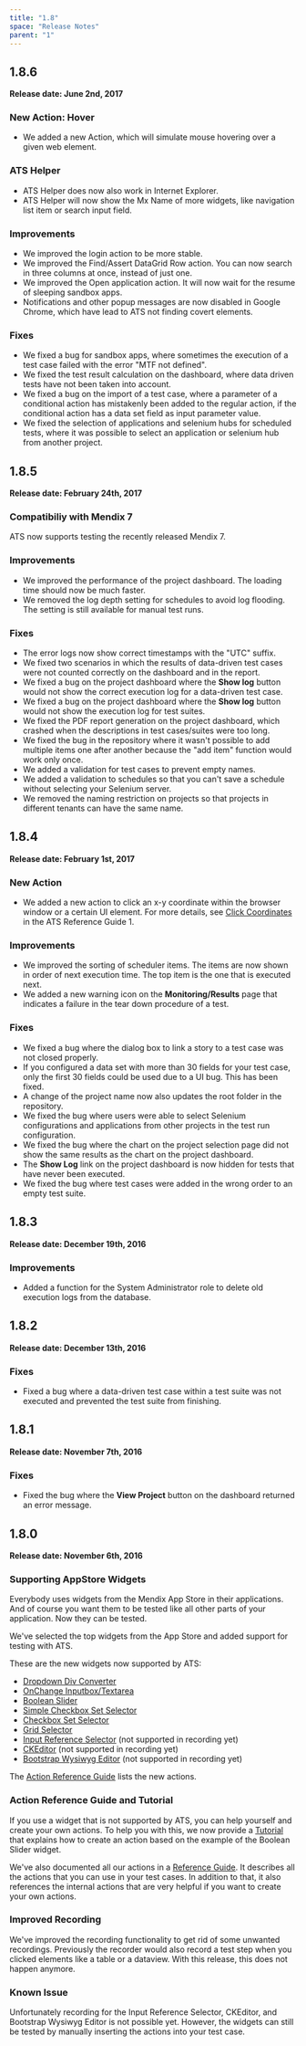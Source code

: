 ```yaml
---
title: "1.8"
space: "Release Notes"
parent: "1"
---
```

## 1.8.6
**Release date: June 2nd, 2017**

### New Action: Hover
* We added a new Action, which will simulate mouse hovering over a given web element. 

### ATS Helper
* ATS Helper does now also work in Internet Explorer.   
* ATS Helper will now show the Mx Name of more widgets, like navigation list item or search input field. 

### Improvements
* We improved the login action to be more stable.
* We improved the Find/Assert DataGrid Row action. You can now search in three columns at once, instead of just one.  
* We improved the Open application action. It will now wait for the resume of sleeping sandbox apps.
* Notifications and other popup messages are now disabled in Google Chrome, which have lead to ATS not finding covert elements. 

### Fixes
* We fixed a bug for sandbox apps, where sometimes the execution of a test case failed with the error "MTF not defined".
* We fixed the test result calculation on the dashboard, where data driven tests have not been taken into account.   
* We fixed a bug on the import of a test case, where a parameter of a conditional action has mistakenly been added to the regular action, if the conditional action has a data set field as input parameter value. 
* We fixed the selection of applications and selenium hubs for scheduled tests, where it was possible to select an application or selenium hub from another project.  

## 1.8.5

**Release date: February 24th, 2017**

### Compatibiliy with Mendix 7

ATS now supports testing the recently released Mendix 7.

### Improvements

* We improved the performance of the project dashboard. The loading time should now be much faster.
* We removed the log depth setting for schedules to avoid log flooding. The setting is still available for manual test runs.

### Fixes

* The error logs now show correct timestamps with the "UTC" suffix.
* We fixed two scenarios in which the results of data-driven test cases were not counted correctly on the dashboard and in the report.
* We fixed a bug on the project dashboard where the **Show log** button would not show the correct execution log for a data-driven test case.
* We fixed a bug on the project dashboard where the **Show log** button would not show the execution log for test suites.
* We fixed the PDF report generation on the project dashboard, which crashed when the descriptions in test cases/suites were too long.
* We fixed the bug in the repository where it wasn't possible to add multiple items one after another because the "add item" function would work only once.
* We added a validation for test cases to prevent empty names.
* We added a validation to schedules so that you can't save a schedule without selecting your Selenium server.
* We removed the naming restriction on projects so that projects in different tenants can have the same name.

## 1.8.4

**Release date: February 1st, 2017**

### New Action

* We added a new action to click an x-y coordinate within the browser window or a certain UI element. For more details, see [Click Coordinates](/ATS/refguide-ats-1/click-coordinates) in the ATS Reference Guide 1.

### Improvements

* We improved the sorting of scheduler items. The items are now shown in order of next execution time. The top item is the one that is executed next.
* We added a new warning icon on the **Monitoring/Results** page that indicates a failure in the tear down procedure of a test.

### Fixes

* We fixed a bug where the dialog box to link a story to a test case was not closed properly.
* If you configured a data set with more than 30 fields for your test case, only the first 30 fields could be used due to a UI bug. This has been fixed.
* A change of the project name now also updates the root folder in the repository.
* We fixed the bug where users were able to select Selenium configurations and applications from other projects in the test run configuration.
* We fixed the bug where the chart on the project selection page did not show the same results as the chart on the project dashboard.     
* The **Show Log** link on the project dashboard is now hidden for tests that have never been executed.
* We fixed the bug where test cases were added in the wrong order to an empty test suite.

## 1.8.3

**Release date: December 19th, 2016**

### Improvements

* Added a function for the System Administrator role to delete old execution logs from the database.

## 1.8.2

**Release date: December 13th, 2016**

### Fixes

* Fixed a bug where a data-driven test case within a test suite was not executed and prevented the test suite from finishing.

## 1.8.1

**Release date: November 7th, 2016**

### Fixes

* Fixed the bug where the **View Project** button on the dashboard returned an error message.

## 1.8.0

**Release date: November 6th, 2016**

### Supporting AppStore Widgets

Everybody uses widgets from the Mendix App Store in their applications. And of course you want them to be tested like all other parts of your application. Now they can be tested.

We've selected the top widgets from the App Store and added support for testing with ATS.

These are the new widgets now supported by ATS:
* [Dropdown Div Converter](https://appstore.home.mendix.com/link/app/2089/Mendix/DropdownDivConverter)
* [OnChange Inputbox/Textarea](https://appstore.home.mendix.com/link/app/89/Mendix/OnChange-Inputbox)
* [Boolean Slider](https://appstore.home.mendix.com/link/app/1798/Mendix/Boolean-Slider)
* [Simple Checkbox Set Selector](https://appstore.home.mendix.com/link/app/2349/Mendix/Simple-Checkbox-Set-Selector)
* [Checkbox Set Selector](https://appstore.home.mendix.com/link/app/121/Mendix/Checkbox-set-selector-(Table))
* [Grid Selector](https://appstore.home.mendix.com/link/app/266/Mendix/Grid-Selector)
* [Input Reference Selector](https://appstore.home.mendix.com/link/app/99/Mendix/Input-Reference-Selector) (not supported in recording yet)
* [CKEditor](https://appstore.home.mendix.com/link/app/1715/Mendix/CKEditor-For-Mendix) (not supported in recording yet)
* [Bootstrap Wysiwyg Editor](https://appstore.home.mendix.com/link/app/902/Mendix/Bootstrap-Wysiwyg-Editor) (not supported in recording yet)

The [Action Reference Guide](/ATS/refguide-ats-1/standard-actions-reference) lists the new actions.

### Action Reference Guide and Tutorial

If you use a widget that is not supported by ATS, you can help yourself and create your own actions. To help you with this, we now provide a [Tutorial](/ATS/howtos/create-custom-action) that explains how to create an action based on the example of the Boolean Slider widget.

We've also documented all our actions in a [Reference Guide](/ATS/refguide-ats-1/standard-actions-reference). It describes all the actions that you can use in your test cases. In addition to that, it also references the internal actions that are very helpful if you want to create your own actions.

### Improved Recording

We've improved the recording functionality to get rid of some unwanted recordings. Previously the recorder would also record a test step when you clicked elements like a table or a dataview. With this release, this does not happen anymore.

### Known Issue

Unfortunately recording for the Input Reference Selector, CKEditor, and Bootstrap Wysiwyg Editor is not possible yet. However, the widgets can still be tested by manually inserting the actions into your test case.
